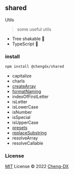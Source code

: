 ## shared
Utils
> some useful utils
- Tree shakable 🌲
- TypeScript 🦕

### install
```sh
npm install @chengdx/shared
```

<!-- FUNCTIONS START -->
- capitalize
- charIs
- [createArray](src/create-array/index.md)
- [formatNaming](src/format-naming/index.md)
- indexOfFirstLetter
- isLetter
- isLowerCase
- isNumber
- isSpecial
- isUpperCase
- [presets](src/presets/index.md)
- [replaceSubstring](src/replace-substring/index.md)
- resolveArray
- resolveCallable
<!-- FUNCTIONS END -->

### License
[MIT](./LICENSE) License © 2022 [Cheng-DX](https://github.com/Cheng-DX)

